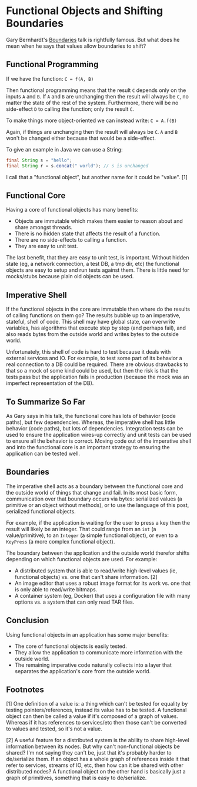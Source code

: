 # Functional Objects and Shifting Boundaries

Gary Bernhardt's [Boundaries](https://www.destroyallsoftware.com/talks/boundaries) talk is rightfully famous. But what does he mean when he 
says that values allow boundaries to shift?

## Functional Programming

If we have the function: `C = f(A, B)`

Then functional programming means that the result `C` depends only on the inputs `A` and `B`. If `A` and `B` are unchanging then the result will always be `C`, no matter the state of the rest of the system. Furthermore, there will be no side-effect `D` to calling the function; only the result `C`.

To make things more object-oriented we can instead write: `C = A.f(B)`

Again, if things are unchanging then the result will always be `C`. `A` and `B` won't be changed either because that would be a side-effect.

To give an example in Java we can use a String:
```java
final String s = "hello";
final String r = s.concat(" world"); // s is unchanged
```

I call that a "functional object", but another name for it could be "value". [1]

## Functional Core

Having a core of functional objects has many benefits:
* Objects are immutable which makes them easier to reason about and share amongst threads.
* There is no hidden state that affects the result of a function.
* There are no side-effects to calling a function.
* They are easy to unit test.

The last benefit, that they are easy to unit test, is important. Without hidden state (eg, a network connection, a test DB, a tmp dir, etc) the functional objects are easy to setup and run tests against them. There is little need for mocks/stubs because plain old objects can be used.

## Imperative Shell

If the functional objects in the core are immutable then where do the results of calling functions on them go? The results bubble up to an imperative, stateful, shell of code. This shell may have global state, can overwrite variables, has algorithms that execute step by step (and perhaps fail), and also reads bytes from the outside world and writes bytes to the outside world.

Unfortunately, this shell of code is hard to test because it deals with external services and IO. For example, to test some part of its behavior a real connection to a DB could be required. There are obvious drawbacks to that so a mock of some kind could be used, but then the risk is that the tests pass but the application fails in production (because the mock was an imperfect representation of the DB).

## To Summarize So Far

As Gary says in his talk, the functional core has lots of behavior (code paths), but few dependencies. Whereas, the imperative shell has little behavior (code paths), but lots of dependencies. Integration tests can be used to ensure the application wires-up correctly and unit tests can be used to ensure all the behavior is correct. Moving code out of the imperative shell and into the functional core is an important strategy to ensuring the application can be tested well.

## Boundaries

The imperative shell acts as a boundary between the functional core and the outside world of things that change and fail. In its most basic form, communication over that boundary occurs via bytes: serialized values (a primitive or an object without methods), or to use the language of this post, serialized functional objects.

For example, if the application is waiting for the user to press a key then the result will likely be an integer. That could range from an `int` (a value/primitive), to an `Integer` (a simple functional object), or even to a `KeyPress` (a more complex functional object).

The boundary between the application and the outside world therefor shifts depending on which functional objects are used. For example:
* A distributed system that is able to read/write high-level values (ie, functional objects) vs. one that can't share information. [2]
* An image editor that uses a robust image format for its work vs. one that is only able to read/write bitmaps.
* A container system (eg, Docker) that uses a configuration file with many options vs. a system that can only read TAR files.

## Conclusion

Using functional objects in an application has some major benefits:
* The core of functional objects is easily tested.
* They allow the application to communicate more information with the outside world.
* The remaining imperative code naturally collects into a layer that separates the application's core from the outside world.

## Footnotes

[1] One definition of a value is: a thing which can't be tested for equality by testing pointers/references, instead its value has to be tested. A functional object can then be called a value if it's composed of a graph of values. Whereas if it has references to services/etc then those can't be converted to values and tested, so it's not a value.

[2] A useful feature for a distributed system is the ability to share high-level information between its nodes. But why can't non-functional objects be shared? I'm not saying they can't be, just that it's probably harder to de/serialize them. If an object has a whole graph of references inside it that refer to services, streams of IO, etc, then how can it be shared with other distributed nodes? A functional object on the other hand is basically just a graph of primitives, something that is easy to de/serialize.
